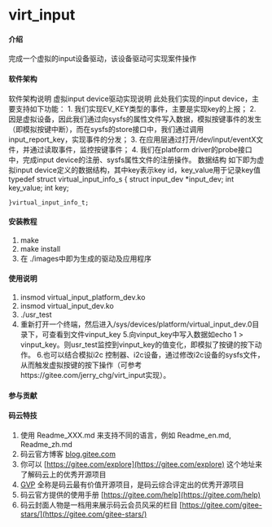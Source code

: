 # virt_input

#### 介绍
完成一个虚拟的input设备驱动，该设备驱动可实现案件操作

#### 软件架构
软件架构说明
虚拟input device驱动实现说明
	此处我们实现的input device，主要支持如下功能：
	1. 我们实现EV_KEY类型的事件，主要是实现key的上报；
	2. 因是虚拟设备，因此我们通过向sysfs的属性文件写入数据，模拟按键事件的发生（即模拟按键中断），而在sysfs的store接口中，我们通过调用input_report_key，实现事件的分发；
	3. 在应用层通过打开/dev/input/eventX文件，并通过读取事件，监控按键事件；
	4. 我们在platform driver的probe接口中，完成input device的注册、sysfs属性文件的注册操作。
数据结构
如下即为虚拟input device定义的数据结构，其中key表示key id，key_value用于记录key值
	typedef struct virtual_input_info_s
	{
	    struct input_dev *input_dev;
	    int key_value;
	    int key;
	
	}virtual_input_info_t;
	


#### 安装教程

1.  make
2.  make install
3.  在 ./images中即为生成的驱动及应用程序

#### 使用说明

1.  insmod virtual_input_platform_dev.ko
2.  insmod virtual_input_dev.ko
3. ./usr_test
4. 重新打开一个终端，然后进入/sys/devices/platform/virtual_input_dev.0目录下，可查看到文件vinput_key
5.向vinput_key中写入数据如echo 1 > vinput_key。则usr_test监控到vinput_key的值变化，即模拟了按键的按下动作。
6.也可以结合模拟i2c 控制器、i2c设备，通过修改i2c设备的sysfs文件，从而触发虚拟按键的按下操作（可参考https://gitee.com/jerry_chg/virt_input实现）。


#### 参与贡献



#### 码云特技

1.  使用 Readme\_XXX.md 来支持不同的语言，例如 Readme\_en.md, Readme\_zh.md
2.  码云官方博客 [blog.gitee.com](https://blog.gitee.com)
3.  你可以 [https://gitee.com/explore](https://gitee.com/explore) 这个地址来了解码云上的优秀开源项目
4.  [GVP](https://gitee.com/gvp) 全称是码云最有价值开源项目，是码云综合评定出的优秀开源项目
5.  码云官方提供的使用手册 [https://gitee.com/help](https://gitee.com/help)
6.  码云封面人物是一档用来展示码云会员风采的栏目 [https://gitee.com/gitee-stars/](https://gitee.com/gitee-stars/)
